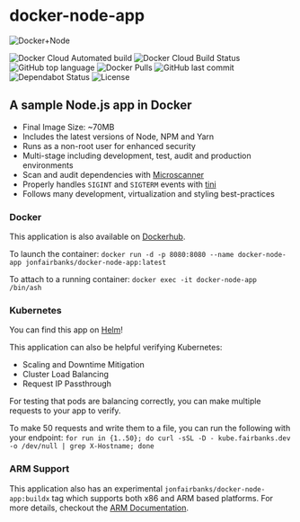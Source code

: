 # docker-node-app

![Docker+Node](https://raw.githubusercontent.com/jonfairbanks/docker-node-app/master/logo.jpg)

![Docker Cloud Automated build](https://img.shields.io/docker/cloud/automated/jonfairbanks/docker-node-app.svg)
![Docker Cloud Build Status](https://img.shields.io/docker/cloud/build/jonfairbanks/docker-node-app.svg)
![GitHub top language](https://img.shields.io/github/languages/top/jonfairbanks/docker-node-app.svg)
![Docker Pulls](https://img.shields.io/docker/pulls/jonfairbanks/docker-node-app.svg)
![GitHub last commit](https://img.shields.io/github/last-commit/jonfairbanks/docker-node-app.svg)
![Dependabot Status](https://camo.githubusercontent.com/35a144257b9aec7d472244f972d918c3926d5518/68747470733a2f2f6170692e646570656e6461626f742e636f6d2f6261646765732f7374617475733f686f73743d676974687562267265706f3d79737331342f6d757369637368617265)
![License](https://img.shields.io/github/license/jonfairbanks/docker-node-app.svg?style=flat)

## A sample Node.js app in Docker

- Final Image Size: ~70MB
- Includes the latest versions of Node, NPM and Yarn
- Runs as a non-root user for enhanced security
- Multi-stage including development, test, audit and production environments
- Scan and audit dependencies with [Microscanner](https://www.aquasec.com/news/microscanner-new-free-image-vulnerability-scanner-for-developers/)
- Properly handles `SIGINT` and `SIGTERM` events with [tini](https://github.com/krallin/tini)
- Follows many development, virtualization and styling best-practices

### Docker

This application is also available on [Dockerhub](https://hub.docker.com/r/jonfairbanks/docker-node-app).

To launch the container: 
`docker run -d -p 8080:8080 --name docker-node-app jonfairbanks/docker-node-app:latest`

To attach to a running container:
`docker exec -it docker-node-app /bin/ash`

### Kubernetes

You can find this app on [Helm](https://jonfairbanks.github.io/helm-charts/)!

This application can also be helpful verifying Kubernetes:
- Scaling and Downtime Mitigation
- Cluster Load Balancing
- Request IP Passthrough

For testing that pods are balancing correctly, you can make multiple requests to your app to verify.

To make 50 requests and write them to a file, you can run the following with your endpoint:
`for run in {1..50}; do curl -sSL -D - kube.fairbanks.dev -o /dev/null | grep X-Hostname; done`

### ARM Support

This application also has an experimental `jonfairbanks/docker-node-app:buildx` tag which supports both x86 and ARM based platforms. For more details, checkout the [ARM Documentation](https://github.com/jonfairbanks/docker-node-app/blob/master/ARM.md).
